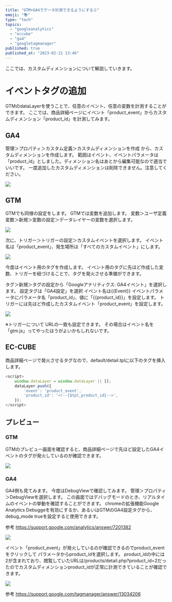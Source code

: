 ```yaml
---
title: "GTM+GA4でデータ計測できるようにする②"
emoji: "📚"
type: "tech"
topics:
  - "googleanalytics"
  - "eccube"
  - "ga4"
  - "googletagmanager"
published: true
published_at: "2023-02-21 13:46"
---
```


ここでは、カスタムディメンションについて解説していきます。

# イベントタグの追加

GTMのdataLayerを使うことで、任意のイベント、任意の変数を計測することができます。
ここでは、商品詳細ページにイベント「product_event」からカスタムディメンション「product_id」を計測してみます。

## GA4

管理＞プロパティ＞カスタム定義＞カスタムディメンションを作成 から、カスタムディメンションを作成します。
範囲はイベント、イベントパラメータは「product_id」としました。ディメンション名はあとから編集可能なので適当でいいです。
一度追加したカスタムディメンションは削除できません。注意してください。

![](https://storage.googleapis.com/zenn-user-upload/eff2828d26e9-20230221.jpg)

## GTM

GTMでも同様の設定をします。
GTMでは変数を追加します。
変数＞ユーザ定義変数＞新規＞変数の設定＞データレイヤーの変数を選択します。

![](https://storage.googleapis.com/zenn-user-upload/021f4abf4147-20230221.jpg)

次に、トリガー＞トリガーの設定＞カスタムイベントを選択します。
イベント名は「product_event」、発生場所は「すべてのカスタムイベント」にします。

![](https://storage.googleapis.com/zenn-user-upload/53d7f0928cd7-20230221.jpg)

今度はイベント用のタグを作成します。
イベント用のタグに先ほど作成した変数、トリガーを紐づけることで、タグを発火させる準備ができます。

タグ＞新規＞タグの設定から「Googleアナリティクス: GA4イベント」を選択します。
設定タグは「GA4設定」を選択
イベント名は{{Event}}
イベントパラメータにパラメータ名「product_id」、値に「{{product_id}}」を設定します。
トリガーには先ほど作成したカスタムイベント「product_event」を設定します。

![](https://storage.googleapis.com/zenn-user-upload/73252a30ca06-20230221.jpg)


※トリガーについて
URLの一致も設定できます。
その場合はイベント名を「gtm.js」ってやったほうがよいかもしれないです。

## EC-CUBE

商品詳細ページで発火させるタグなので、default/detail.tplに以下のタグを挿入します。

```js
<script>
    window.dataLayer = window.dataLayer || [];
    dataLayer.push({
        'event': 'product_event',
        'product_id': '<!--{$tpl_product_id}-->',
    });
</script>
```

## プレビュー

### GTM

GTMのプレビュー画面を確認すると、商品詳細ページで先ほど設定したGA4イベントのタグが発火しているのが確認できます。

![](https://storage.googleapis.com/zenn-user-upload/25cfc75dd516-20230221.jpg)


### GA4

GA4側も見てみます。
今度はDebugViewで確認してみます。
管理＞プロパティ＞DebugViewを選択します。
この画面ではデバッグモードのとき、リアルタイムのイベントの挙動を確認することができます。
chromeの拡張機能Google Analytics Debuggeを有効にするか、あるいはGTMのGA4設定タグから、debug_mode trueを設定すると使用できます。

参考
https://support.google.com/analytics/answer/7201382

![](https://storage.googleapis.com/zenn-user-upload/352dd916cf75-20230221.jpg)

イベント「product_event」が発火しているのが確認できるのでproduct_eventをクリックして
パラメータからproduct_idを選択します。
product_idの中には2が含まれており、閲覧していたURLは/products/detail.php?product_id=2だったのでカスタムディメンションproduct_idが正常に計測できていることが確認できます。

![](https://storage.googleapis.com/zenn-user-upload/a37e108057fe-20230221.jpg)


参考
https://support.google.com/tagmanager/answer/13034206